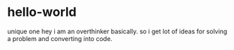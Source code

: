 # hello-world
unique one
hey i am an overthinker basically. so i get lot of ideas for solving a problem and converting into code.
